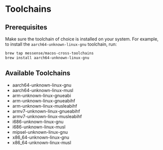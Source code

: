 # Toolchains

## Prerequisites

Make sure the toolchain of choice is installed on your system.
For example, to install the `aarch64-unknown-linux-gnu` toolchain, run:

```sh
brew tap messense/macos-cross-toolchains
brew install aarch64-unknown-linux-gnu
```

## Available Toolchains

- aarch64-unknown-linux-gnu
- aarch64-unknown-linux-musl
- arm-unknown-linux-gnueabi
- arm-unknown-linux-gnueabihf
- arm-unknown-linux-musleabihf
- armv7-unknown-linux-gnueabihf
- armv7-unknown-linux-musleabihf
- i686-unknown-linux-gnu
- i686-unknown-linux-musl
- mipsel-unknown-linux-gnu
- x86_64-unknown-linux-gnu
- x86_64-unknown-linux-musl
